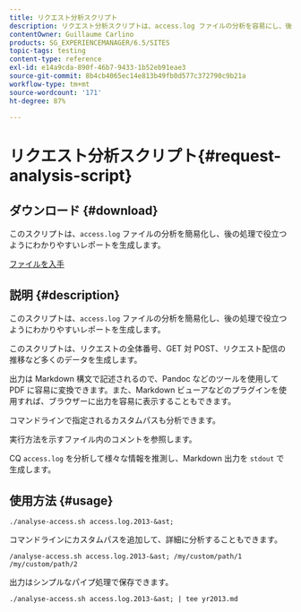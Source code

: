 ```yaml
---
title: リクエスト分析スクリプト
description: リクエスト分析スクリプトは、access.log ファイルの分析を容易にし、後で処理するための読み取り可能なレポートを生成するように作成されます。
contentOwner: Guillaume Carlino
products: SG_EXPERIENCEMANAGER/6.5/SITES
topic-tags: testing
content-type: reference
exl-id: e14a9cda-890f-46b7-9433-1b52eb91eae3
source-git-commit: 8b4cb4065ec14e813b49fb0d577c372790c9b21a
workflow-type: tm+mt
source-wordcount: '171'
ht-degree: 87%

---
```


# リクエスト分析スクリプト{#request-analysis-script}

## ダウンロード {#download}

このスクリプトは、`access.log` ファイルの分析を簡易化し、後の処理で役立つようにわかりやすいレポートを生成します。

[ファイルを入手](assets/analyse-access.sh)

## 説明 {#description}

このスクリプトは、`access.log` ファイルの分析を簡易化し、後の処理で役立つようにわかりやすいレポートを生成します。

このスクリプトは、リクエストの全体番号、GET 対 POST、リクエスト配信の推移など多くのデータを生成します。

出力は Markdown 構文で記述されるので、Pandoc などのツールを使用して PDF に容易に変換できます。また、Markdown ビューアなどのプラグインを使用すれば、ブラウザーに出力を容易に表示することもできます。

コマンドラインで指定されるカスタムパスも分析できます。

実行方法を示すファイル内のコメントを参照します。

CQ `access.log` を分析して様々な情報を推測し、Markdown 出力を `stdout` で生成します。

## 使用方法 {#usage}

`./analyse-access.sh access.log.2013-&ast;`

コマンドラインにカスタムパスを追加して、詳細に分析することもできます。

`/analyse-access.sh access.log.2013-&ast; /my/custom/path/1 /my/custom/path/2`

出力はシンプルなパイプ処理で保存できます。

`./analyse-access.sh access.log.2013-&ast; | tee yr2013.md`
